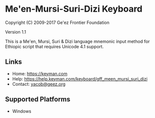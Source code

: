 Me'en-Mursi-Suri-Dizi Keyboard
=====================

Copyright (C) 2009-2017 Ge'ez Frontier Foundation

Version 1.1

This is a Me'en, Mursi, Suri & Dizi language mnemonic input method for Ethiopic script that requires Unicode 4.1 support.

Links
-----

 * Home:     https://keyman.com
 * Help:     https://help.keyman.com/keyboard/gff_meen_mursi_suri_dizi
 * Contact:  yacob@geez.org

Supported Platforms
-------------------
 * Windows
 